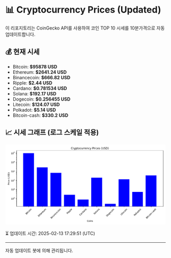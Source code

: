 
# 📊 Cryptocurrency Prices (Updated)

이 리포지토리는 CoinGecko API를 사용하여 코인 TOP 10 시세를 10분가격으로 자동 업데이트합니다.

## 💰 현재 시세
- Bitcoin: **$95878 USD**
- Ethereum: **$2641.24 USD**
- Binancecoin: **$666.82 USD**
- Ripple: **$2.44 USD**
- Cardano: **$0.781534 USD**
- Solana: **$192.17 USD**
- Dogecoin: **$0.256455 USD**
- Litecoin: **$124.07 USD**
- Polkadot: **$5.14 USD**
- Bitcoin-cash: **$330.2 USD**

## 📈 시세 그래프 (로그 스케일 적용)
![Crypto Prices](crypto_prices.png)

⏳ 업데이트 시간: 2025-02-13 17:29:51 (UTC)

---
자동 업데이트 봇에 의해 관리됩니다.
